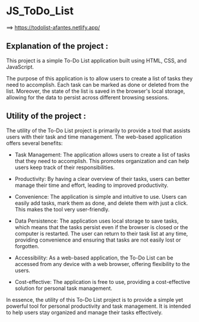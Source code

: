 # JS_ToDo_List

==> https://todolist-afantes.netlify.app/

Explanation of the project :
----------------------------
This project is a simple To-Do List application built using HTML, CSS, and JavaScript.

The purpose of this application is to allow users to create a list of tasks they need to accomplish. Each task can be marked as done or deleted from the list. Moreover, the state of the list is saved in the browser's local storage, allowing for the data to persist across different browsing sessions.

Utility of the project  :
-------------------------
The utility of the To-Do List project is primarily to provide a tool that assists users with their task and time management. The web-based application offers several benefits:

- Task Management: The application allows users to create a list of tasks that they need to accomplish. This promotes organization and can help users keep track of their responsibilities.

- Productivity: By having a clear overview of their tasks, users can better manage their time and effort, leading to improved productivity.

- Convenience: The application is simple and intuitive to use. Users can easily add tasks, mark them as done, and delete them with just a click. This makes the tool very user-friendly.

- Data Persistence: The application uses local storage to save tasks, which means that the tasks persist even if the browser is closed or the computer is restarted. The user can return to their task list at any time, providing convenience and ensuring that tasks are not easily lost or forgotten.

- Accessibility: As a web-based application, the To-Do List can be accessed from any device with a web browser, offering flexibility to the users.

- Cost-effective: The application is free to use, providing a cost-effective solution for personal task management.

In essence, the utility of this To-Do List project is to provide a simple yet powerful tool for personal productivity and task management. It is intended to help users stay organized and manage their tasks effectively.
